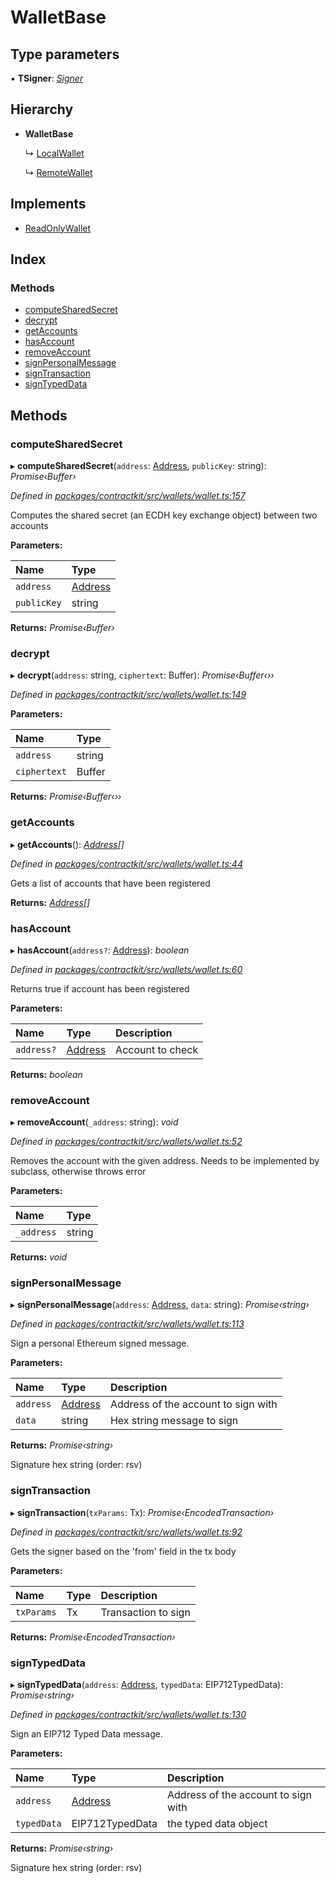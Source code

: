 # WalletBase

## Type parameters

▪ **TSigner**: [_Signer_](../interfaces/_wallets_signers_signer_.signer.md)

## Hierarchy

* **WalletBase**

  ↳ [LocalWallet](../classes/_wallets_local_wallet_.localwallet.md)

  ↳ [RemoteWallet](../classes/_wallets_remote_wallet_.remotewallet.md)

## Implements

* [ReadOnlyWallet](../interfaces/_wallets_wallet_.readonlywallet.md)

## Index

### Methods

* [computeSharedSecret](../classes/_wallets_wallet_.walletbase.md#computesharedsecret)
* [decrypt](../classes/_wallets_wallet_.walletbase.md#decrypt)
* [getAccounts](../classes/_wallets_wallet_.walletbase.md#getaccounts)
* [hasAccount](../classes/_wallets_wallet_.walletbase.md#hasaccount)
* [removeAccount](../classes/_wallets_wallet_.walletbase.md#removeaccount)
* [signPersonalMessage](../classes/_wallets_wallet_.walletbase.md#signpersonalmessage)
* [signTransaction](../classes/_wallets_wallet_.walletbase.md#signtransaction)
* [signTypedData](../classes/_wallets_wallet_.walletbase.md#signtypeddata)

## Methods

### computeSharedSecret

▸ **computeSharedSecret**\(`address`: [Address](_base_.md#address), `publicKey`: string\): _Promise‹Buffer›_

_Defined in_ [_packages/contractkit/src/wallets/wallet.ts:157_](https://github.com/celo-org/celo-monorepo/blob/master/packages/contractkit/src/wallets/wallet.ts#L157)

Computes the shared secret \(an ECDH key exchange object\) between two accounts

**Parameters:**

| Name | Type |
| :--- | :--- |
| `address` | [Address](_base_.md#address) |
| `publicKey` | string |

**Returns:** _Promise‹Buffer›_

### decrypt

▸ **decrypt**\(`address`: string, `ciphertext`: Buffer\): _Promise‹Buffer‹››_

_Defined in_ [_packages/contractkit/src/wallets/wallet.ts:149_](https://github.com/celo-org/celo-monorepo/blob/master/packages/contractkit/src/wallets/wallet.ts#L149)

**Parameters:**

| Name | Type |
| :--- | :--- |
| `address` | string |
| `ciphertext` | Buffer |

**Returns:** _Promise‹Buffer‹››_

### getAccounts

▸ **getAccounts**\(\): [_Address_](_base_.md#address)_\[\]_

_Defined in_ [_packages/contractkit/src/wallets/wallet.ts:44_](https://github.com/celo-org/celo-monorepo/blob/master/packages/contractkit/src/wallets/wallet.ts#L44)

Gets a list of accounts that have been registered

**Returns:** [_Address_](_base_.md#address)_\[\]_

### hasAccount

▸ **hasAccount**\(`address?`: [Address](_base_.md#address)\): _boolean_

_Defined in_ [_packages/contractkit/src/wallets/wallet.ts:60_](https://github.com/celo-org/celo-monorepo/blob/master/packages/contractkit/src/wallets/wallet.ts#L60)

Returns true if account has been registered

**Parameters:**

| Name | Type | Description |
| :--- | :--- | :--- |
| `address?` | [Address](_base_.md#address) | Account to check |

**Returns:** _boolean_

### removeAccount

▸ **removeAccount**\(`_address`: string\): _void_

_Defined in_ [_packages/contractkit/src/wallets/wallet.ts:52_](https://github.com/celo-org/celo-monorepo/blob/master/packages/contractkit/src/wallets/wallet.ts#L52)

Removes the account with the given address. Needs to be implemented by subclass, otherwise throws error

**Parameters:**

| Name | Type |
| :--- | :--- |
| `_address` | string |

**Returns:** _void_

### signPersonalMessage

▸ **signPersonalMessage**\(`address`: [Address](_base_.md#address), `data`: string\): _Promise‹string›_

_Defined in_ [_packages/contractkit/src/wallets/wallet.ts:113_](https://github.com/celo-org/celo-monorepo/blob/master/packages/contractkit/src/wallets/wallet.ts#L113)

Sign a personal Ethereum signed message.

**Parameters:**

| Name | Type | Description |
| :--- | :--- | :--- |
| `address` | [Address](_base_.md#address) | Address of the account to sign with |
| `data` | string | Hex string message to sign |

**Returns:** _Promise‹string›_

Signature hex string \(order: rsv\)

### signTransaction

▸ **signTransaction**\(`txParams`: Tx\): _Promise‹EncodedTransaction›_

_Defined in_ [_packages/contractkit/src/wallets/wallet.ts:92_](https://github.com/celo-org/celo-monorepo/blob/master/packages/contractkit/src/wallets/wallet.ts#L92)

Gets the signer based on the 'from' field in the tx body

**Parameters:**

| Name | Type | Description |
| :--- | :--- | :--- |
| `txParams` | Tx | Transaction to sign |

**Returns:** _Promise‹EncodedTransaction›_

### signTypedData

▸ **signTypedData**\(`address`: [Address](_base_.md#address), `typedData`: EIP712TypedData\): _Promise‹string›_

_Defined in_ [_packages/contractkit/src/wallets/wallet.ts:130_](https://github.com/celo-org/celo-monorepo/blob/master/packages/contractkit/src/wallets/wallet.ts#L130)

Sign an EIP712 Typed Data message.

**Parameters:**

| Name | Type | Description |
| :--- | :--- | :--- |
| `address` | [Address](_base_.md#address) | Address of the account to sign with |
| `typedData` | EIP712TypedData | the typed data object |

**Returns:** _Promise‹string›_

Signature hex string \(order: rsv\)

